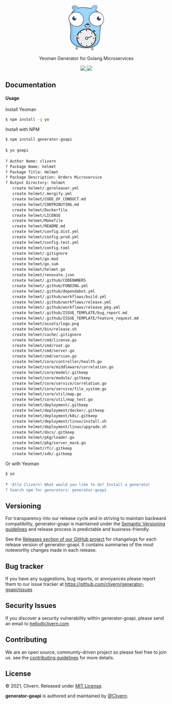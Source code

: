<p align="center">
    <img src="https://raw.githubusercontent.com/clivern/generator-goapi/main/app/templates/assets/logo.png?v=1.0.3" width="110" />
    <p align="center">Yeoman Generator for Golang Microservices</p>
    <p align="center">
        <a href="https://www.npmjs.com/package/generator-goapi">
            <img src="https://img.shields.io/badge/Version-1.0.3-cyan.svg">
        </a>
        <a href="https://github.com/clivern/generator-goapi/blob/master/LICENSE">
            <img src="https://img.shields.io/badge/LICENSE-MIT-pink.svg">
        </a>
    </p>
</p>

## Documentation

#### Usage

Install Yeoman

```zsh
$ npm install -g yo
```

Install with NPM

```zsh
$ npm install generator-goapi

$ yo goapi

? Author Name: clivern
? Package Name: helmet
? Package Title: Helmet
? Package Description: Orders Microservice
? Output Directory: helmet
   create helmet/.goreleaser.yml
   create helmet/.mergify.yml
   create helmet/CODE_OF_CONDUCT.md
   create helmet/CONTRIBUTING.md
   create helmet/Dockerfile
   create helmet/LICENSE
   create helmet/Makefile
   create helmet/README.md
   create helmet/config.dist.yml
   create helmet/config.prod.yml
   create helmet/config.test.yml
   create helmet/config.toml
   create helmet/.gitignore
   create helmet/go.mod
   create helmet/go.sum
   create helmet/helmet.go
   create helmet/renovate.json
   create helmet/.github/CODEOWNERS
   create helmet/.github/FUNDING.yml
   create helmet/.github/dependabot.yml
   create helmet/.github/workflows/build.yml
   create helmet/.github/workflows/release.yml
   create helmet/.github/workflows/release_pkg.yml
   create helmet/.github/ISSUE_TEMPLATE/bug_report.md
   create helmet/.github/ISSUE_TEMPLATE/feature_request.md
   create helmet/assets/logo.png
   create helmet/bin/release.sh
   create helmet/cache/.gitignore
   create helmet/cmd/license.go
   create helmet/cmd/root.go
   create helmet/cmd/server.go
   create helmet/cmd/version.go
   create helmet/core/controller/health.go
   create helmet/core/middleware/correlation.go
   create helmet/core/model/.gitkeep
   create helmet/core/module/.gitkeep
   create helmet/core/service/correlation.go
   create helmet/core/service/file_system.go
   create helmet/core/util/map.go
   create helmet/core/util/map_test.go
   create helmet/deployment/.gitkeep
   create helmet/deployment/docker/.gitkeep
   create helmet/deployment/k8s/.gitkeep
   create helmet/deployment/linux/install.sh
   create helmet/deployment/linux/upgrade.sh
   create helmet/docs/.gitkeep
   create helmet/pkg/loader.go
   create helmet/pkg/server_mock.go
   create helmet/rfc/.gitkeep
   create helmet/sdk/.gitkeep
```

Or with Yeoman

```zsh
$ yo

? 'Allo Clivern! What would you like to do? Install a generator
? Search npm for generators: generator-goapi
```

## Versioning

For transparency into our release cycle and in striving to maintain backward compatibility, generator-goapi is maintained under the [Semantic Versioning guidelines](https://semver.org/) and release process is predictable and business-friendly.

See the [Releases section of our GitHub project](https://github.com/clivern/generator-goapi/releases) for changelogs for each release version of generator-goapi. It contains summaries of the most noteworthy changes made in each release.

## Bug tracker

If you have any suggestions, bug reports, or annoyances please report them to our issue tracker at https://github.com/clivern/generator-goapi/issues

## Security Issues

If you discover a security vulnerability within generator-goapi, please send an email to [hello@clivern.com](mailto:hello@clivern.com)

## Contributing

We are an open source, community-driven project so please feel free to join us. see the [contributing guidelines](CONTRIBUTING.md) for more details.

## License

© 2021, Clivern. Released under [MIT License](https://opensource.org/licenses/mit-license.php).

**generator-goapi** is authored and maintained by [@Clivern](http://github.com/clivern).
